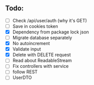 ## Todo:
- [ ] Check /api/user/auth (why it's GET) 
- [ ] Save in cookies token
- [x] Dependency from package lock json
- [ ] Migrate database separately
- [x] No autoincrement
- [x] Validate input
- [x] Delete with DELETE request
- [ ] Read about ReadableStream
- [ ] Fix controllers with service
- [ ] follow REST
- [ ] UserDTO